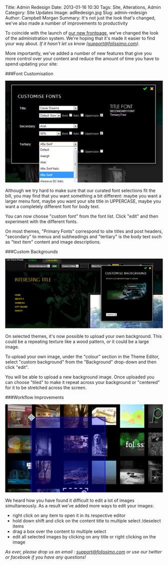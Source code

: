 Title: Admin Redesign
Date: 2013-01-16 10:30
Tags: Site, Alterations, Admin
Category: Site Updates
Image: adRedesign.jpg
Slug: admin-redesign
Author: Campbell Morgan
Summary: It's not just the look that's changed, we've also made a number of improvements to productivity

To coincide with the launch of [our new frontpage](http://www.folissimo.com), we've changed the look
of the administration system. We're hoping that it's made it easier to find your way about.
*If it hasn't let us know (support@folissimo.com).*

More importantly, we've added a number of new features that give you more control over
your content and reduce the amount of time you have to spend updating your site:
<a id="customisefonts" name="customisefonts"></a>


###Font Customisation


![Customising Fonts](/images/fontCustomisation.jpg "Customising Fonts")

Although we try hard to make sure that our curated font selections fit the bill,
you may find that you want something a bit different: maybe you want a larger menu font,
maybe you want your site title in UPPERCASE, maybe you want a completely different font
for body text.

You can now choose "custom font" from the font list. Click "edit" and then experiment
with the different fonts.

On most themes, "Primary Fonts" correspond to site titles and post headers, "secondary" to menus and subheadings
and "tertiary" is the body text such as "text item" content and image descriptions.
<a id="backgrounds" name="backgrounds"></a>


###Custom Backgrounds


![Customising Backgrounds](/images/backgroundCustomisation.jpg "Customising Backgrounds")

On selected themes, it's now possible to upload your own background. This could be a repeating
texture like a wood pattern, or it could be a large image.

To upload your own image, under the "colour" section in the Theme Editor, select "custom background" from
the "Background" drop-down and then click "edit".

You will be able to upload a new background image. Once uploaded you can choose "tiled" to make it repeat across
your background or "centered" for it to be stretched across the screen.
<a id="workflow" name="workflow"></a>


###Workflow Improvements


![Multiple Selecting](/images/workflow.jpg)

We heard how you have found it difficult to edit a lot of images simultaneously.
As a result we’ve added more ways to edit your images:
+	right click on any item to open it in its respective editor
+	hold down shift and click on the content title to multiple select /deselect items
+	drag a box over the content to multiple select
+	edit all selected images by clicking on any title or right clicking on the image

*As ever, please drop us an email : support@folissimo.com or use our twitter or facebook if you have any questions!*


